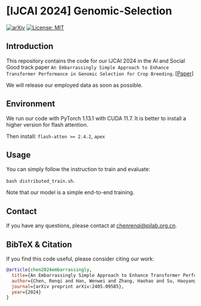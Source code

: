 # [IJCAI 2024] Genomic-Selection

[![arXiv](https://img.shields.io/badge/arXiv-2405.09585-b31b1b.svg)](https://arxiv.org/abs/2405.09585) [![License: MIT](https://img.shields.io/badge/License-MIT-yellow.svg)](https://opensource.org/licenses/MIT)

## Introduction

This repository contains the code for our IJCAI 2024 in the AI and Social Good track paper `An Embarrassingly Simple Approach to Enhance Transformer Performance in Genomic Selection for Crop Breeding`. [[Paper](https://arxiv.org/abs/2405.09585)] 

We will release our employed data as soon as possible.

## Environment

We run our code with PyTorch 1.13.1 with CUDA 11.7. It is better to install a higher version for flash attention.

Then install:
``flash-atten >= 2.4.2``,
``apex``

## Usage

You can simply follow the instruction to train and evaluate:

``bash distributed_train.sh``.

Note that our model is a simple end-to-end training.

## Contact

If you have any questions, please  contact at [chenrenqi@pjlab.org.cn](mailto:chenrenqi@pjlab.org.cn).

## BibTeX & Citation

If you find this code useful, please consider citing our work:

```bibtex
@article{chen2024embarrassingly,
  title={An Embarrassingly Simple Approach to Enhance Transformer Performance in Genomic Selection for Crop Breeding},
  author={Chen, Renqi and Han, Wenwei and Zhang, Haohao and Su, Haoyang and Wang, Zhefan and Liu, Xiaolei and Jiang, Hao and Ouyang, Wanli and Dong, Nanqing},
  journal={arXiv preprint arXiv:2405.09585},
  year={2024}
}
```
